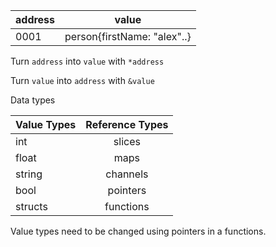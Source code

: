| address   |      value   |
|----------|:-------------:|
|0001|person{firstName: "alex"..}|

Turn `address` into `value` with `*address`

Turn `value` into `address` with `&value`

Data types

|Value Types|Reference Types|
|----------|:-------------:|
|int|slices|
|float|maps|
|string|channels|
|bool|pointers|
|structs|functions|

Value types need to be changed using pointers in a functions.